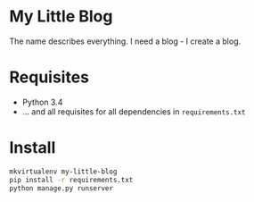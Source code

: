 # My Little Blog

The name describes everything.
I need a blog - I create a blog.

# Requisites

- Python 3.4
- ... and all requisites for all dependencies in `requirements.txt`

# Install

```bash
mkvirtualenv my-little-blog
pip install -r requirements.txt
python manage.py runserver
```
